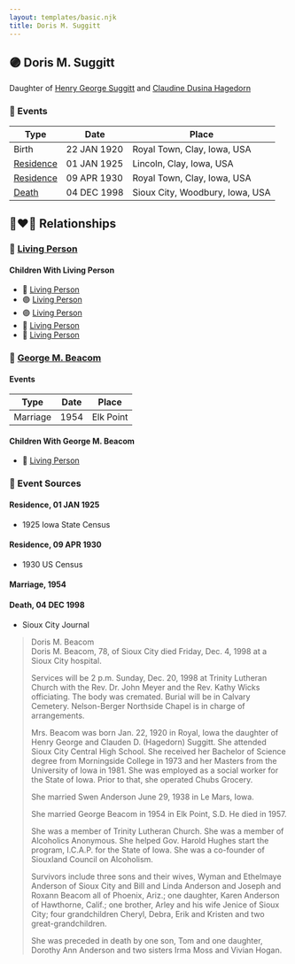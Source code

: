 ```yaml
---
layout: templates/basic.njk
title: Doris M. Suggitt
---
```

## 🟣 Doris M. Suggitt

Daughter of [Henry George Suggitt](/people/7/7271894) and [Claudine Dusina Hagedorn](/people/2/21896640)

### 📆 Events

Type | Date | Place
------ | ------ | ------
Birth | 22 JAN 1920 | Royal Town, Clay, Iowa, USA
[Residence](#event-event-0) | 01 JAN 1925 | Lincoln, Clay, Iowa, USA
[Residence](#event-event-1) | 09 APR 1930 | Royal Town, Clay, Iowa, USA
[Death](#event-event-5) | 04 DEC 1998 | Sioux City, Woodbury, Iowa, USA

## 👩‍❤️‍👨 Relationships

### 🔵 [Living Person](/people/5/5859459)

#### Children With Living Person
* 🔵 [Living Person](/people/2/2748872)
* 🟣 [Living Person](/people/4/48466912)
* 🟣 [Living Person](/people/1/142686)
* 🔵 [Living Person](/people/3/3797473)
* 🔵 [Living Person](/people/4/40312972)
### 🔵 [George M. Beacom](/people/5/53193608)

#### Events

Type | Date | Place
------ | ------ | ------
Marriage | 1954 | Elk Point
#### Children With George M. Beacom
* 🔵 [Living Person](/people/1/18778048)
### 📰 Event Sources

#### <a id="event-event-0"></a> Residence, 01 JAN 1925
* 1925 Iowa State Census

#### <a id="event-event-1"></a> Residence, 09 APR 1930
* 1930 US Census

#### <a id="event-family-1-event-0"></a> Marriage, 1954

#### <a id="event-event-5"></a> Death, 04 DEC 1998
* Sioux City Journal
>   
  > Doris M. Beacom  
  > Doris M. Beacom, 78, of Sioux City died Friday, Dec. 4, 1998 at a Sioux City hospital.  
  >   
  > Services will be 2 p.m. Sunday, Dec. 20, 1998 at Trinity Lutheran Church with the Rev. Dr. John Meyer and the Rev. Kathy Wicks officiating. The body was cremated. Burial will be in Calvary Cemetery. Nelson-Berger Northside Chapel is in charge of arrangements.  
  >   
  > Mrs. Beacom was born Jan. 22, 1920 in Royal, Iowa the daughter of Henry George and Clauden D. (Hagedorn) Suggitt. She attended Sioux City Central High School. She received her Bachelor of Science degree from Morningside College in 1973 and her Masters from the University of Iowa in 1981. She was employed as a social worker for the State of Iowa. Prior to that, she operated Chubs Grocery.  
  >   
  > She married Swen Anderson June 29, 1938 in Le Mars, Iowa.  
  >   
  > She married George Beacom in 1954 in Elk Point, S.D. He died in 1957.  
  >   
  > She was a member of Trinity Lutheran Church. She was a member of Alcoholics Anonymous. She helped Gov. Harold Hughes start the program, I.C.A.P. for the State of Iowa. She was a co-founder of Siouxland Council on Alcoholism.  
  >   
  > Survivors include three sons and their wives, Wyman and Ethelmaye Anderson of Sioux City and Bill and Linda Anderson and Joseph and Roxann Beacom all of Phoenix, Ariz.; one daughter, Karen Anderson of Hawthorne, Calif.; one brother, Arley and his wife Jenice of Sioux City; four grandchildren Cheryl, Debra, Erik and Kristen and two great-grandchildren.  
  >   
  > She was preceded in death by one son, Tom and one daughter, Dorothy Ann Anderson and two sisters Irma Moss and Vivian Hogan.